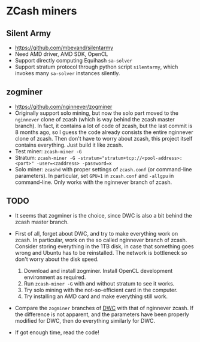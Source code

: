 # ZCash miners

## Silent Army

* https://github.com/mbevand/silentarmy
* Need AMD driver, AMD SDK, OpenCL
* Support directly computing Equihash `sa-solver`
* Support stratum protocol through python script `silentarmy`,  which invokes many `sa-solver` instances silently.

## zogminer

* https://github.com/nginnever/zogminer
* Originally support solo mining, but now the solo part moved to the `nginnever` clone of zcash (which is way behind the zcash master branch). In fact, it contains a lot of code of zcash, but the last commit is 8 months ago, so I guess the code already consists the entire nginnever clone of zcash.  Then don't have to worry about zcash, this project itself contains everything. Just build it like zcash.
* Test miner: `zcash-miner -G`
* Stratum: `zcash-miner -G -stratum="stratum+tcp://<pool-address>:<port>" -user=<zaddress> -password=x `
* Solo miner: `zcashd` with proper settings of `zcash.conf` (or command-line parameters). In particular, set `GPU=1` in `zcash.conf` and `-allgpu` in command-line. Only works with the nginnever branch of zcash.

## TODO

* It seems that zogminer is the choice, since DWC is also a bit behind the zcash master branch.
* First of all, forget about DWC, and try to make everything work on zcash. In particular, work on the so called nginnever branch of zcash. Consider storing everything in the 1TB disk, in case that something goes wrong and Ubuntu has to be reinstalled. The network is bottleneck so don't worry about the disk speed.

  1. Download and install zogminer. Install OpenCL development environment as required.
  2. Run `zcash-miner -G` with and without stratum to see it works.
  3. Try solo mining with the not-so-efficient card in the computer.
  4. Try installing an AMD card and make everything still work.
* Compare the `zogminer` branches of [DWC](https://github.com/deepwebcash/deepwebcash/tree/zogminer) with that of nginnever zcash. If the difference is not apparent, and the parameters have been properly modified for DWC, then do everything similarly for DWC.
* If got enough time, read the code! 


